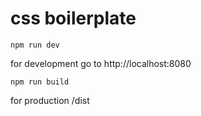 # css boilerplate

```
npm run dev
```

for development go to http://localhost:8080

```
npm run build
```

for production /dist
